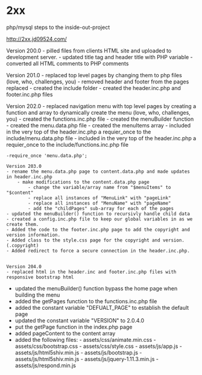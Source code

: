 # 2xx
php/mysql steps to the inside-out-project

http://2xx.jd09524.com/

Version 200.0
	- pilled files from clients HTML site and uploaded to development server.
	- updated title tag and header title with PHP variable
	- converted all HTML comments to PHP comments

Version 201.0
	- replaced top level pages by changing them to php files (love, who, challenges, you)
	- removed header and footer from the pages replaced
	- created the include folder
	- created the header.inc.php and footer.inc.php files

Version 202.0
	- replaced navigation menu with top level pages by creating a function and array to dynamically create the menu (love, who, challenges, you)
	- created the functions.inc.php file
		- created the menuBuilder function
	- created the menu.data.php file
		- created the menuItems array
	- included in the very top of the header.inc.php a requier_once to the include/menu.data.php file
	- included in the very top of the header.inc.php a requier_once to the include/functions.inc.php file


	-require_once 'menu.data.php';

	Version 203.0
	- rename the menu.data.php page to content.data.php and made updates in header.inc.php
		- make modifications to the content.data.php page
			- change the variable/array name from "$menuItems" to "$content"
			- replace all instances of "MenuLink" with "pageLink"
			- replace all instances of "MenuName" with "pageName"
			- add the "childPages" sub-array for each of the pages
	- updated the menuBuilder() function to recursivly handle child data
	- created a config.inc.php file to keep our global variables in as we create them.
	- Added the code to the footer.inc.php page to add the copyright and version information.
	- Added class to the style.css page for the copyright and version. (.copyright)
	- Added redirect to force a secure connection in the header.inc.php.     


	Version 204.0
    - replaced html in the header.inc and footer.inc.php files with responsive bootstrap html
  - updated the menuBuilder() function bypass the home page when building the menu
  - added the getPages function to the functions.inc.php file
  - added the constant variable "DEFUALT_PAGE" to establish the default page
  - updated the constant variable "VERSION" to 2.0.4.0
  - put the getPage function in the index.php page
  - added pageContent to the content array
  - added the following files:
    					- assets/css/animate.min.css
    					- assets/css/bootstrap.css
    					- assets/css/style.css
    					- assets/js/app.js
    					- assets/js/html5shiv.min.js
    					- assets/js/bootstrap.js
    					- assets/js/html5shiv.min.js
    					- assets/js/jquery-1.11.3.min.js
    					- assets/js/respond.min.js
